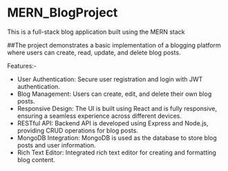 # MERN_BlogProject
This is a full-stack blog application built using the MERN stack

##The project demonstrates a basic implementation of a blogging platform where users can create, read, update, and delete blog posts.

Features:-
* User Authentication: Secure user registration and login with JWT authentication.
* Blog Management: Users can create, edit, and delete their own blog posts.
* Responsive Design: The UI is built using React and is fully responsive, ensuring a seamless experience across different devices.
* RESTful API: Backend API is developed using Express and Node.js, providing CRUD operations for blog posts.
* MongoDB Integration: MongoDB is used as the database to store blog posts and user information.
* Rich Text Editor: Integrated rich text editor for creating and formatting blog content.
